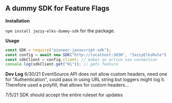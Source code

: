 ## A dummy SDK for Feature Flags

**Installation**

`npm install jazzy-elks-dummy-sdk` for the package.

**Usage**

```javascript
const SDK = require("pioneer-javascript-sdk");
const config = await new SDK("http://localhost:3030", "JazzyElksRule").connect().withWaitForData();
const sdkClient = config.client; // makes an active sse connection
console.log(sdkClient.get("Hi")); // gets feature
```


**Dev Log**
6/30/21
EventSource API does not allow custom headers, need one for "Authentication", could pass in using URL string but loggers might log it. Therefore used a polyfill, that allows for custom headers...

7/5/21
SDK should accept the entire ruleset for updates